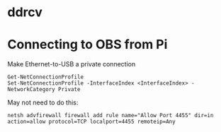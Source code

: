 # ddrcv

# Connecting to OBS from Pi

Make Ethernet-to-USB a private connection
```
Get-NetConnectionProfile
Set-NetConnectionProfile -InterfaceIndex <InterfaceIndex> -NetworkCategory Private
```

May not need to do this:
```
netsh advfirewall firewall add rule name="Allow Port 4455" dir=in action=allow protocol=TCP localport=4455 remoteip=Any
```